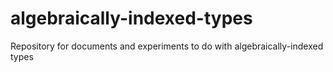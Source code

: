 algebraically-indexed-types
===========================

Repository for documents and experiments to do with algebraically-indexed types
